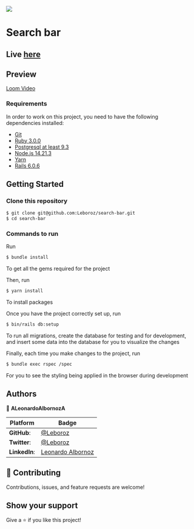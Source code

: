![](https://img.shields.io/static/v1?label=BY&message=Leonardo&color=purple)

# Search bar

## Live [here](https://murmuring-peak-63963-1b7075489e61.herokuapp.com/)

## Preview
[Loom Video](https://www.loom.com/share/c35dbdc6cb3241c5a89fb215c93543f1?sid=f3f054fd-9d7a-4bf8-9b74-bb859f9e046a)

### Requirements
In order to work on this project, you need to have the following dependencies installed: 
- [Git](https://git-scm.com/)
- [Ruby 3.0.0](https://www.ruby-lang.org/en/) 
- [Postgresql at least 9.3](https://www.postgresql.org/)
- [Node.js 14.21.3](https://nodejs.org/en/)
- [Yarn](https://yarnpkg.com/)
- [Rails 6.0.6](https://rubyonrails.org/)

## Getting Started

### Clone this repository

```bash
$ git clone git@github.com:Leboroz/search-bar.git
$ cd search-bar
```

### Commands to run

Run 
```bash
$ bundle install 
```

To get all the gems required for the project

Then, run

```bash
$ yarn install 
```
To install packages 

Once you have the project correctly set up, run 
```bash
$ bin/rails db:setup
```

To run all migrations, create the database for testing and for development, and insert some data into the database for you to visualize the changes

Finally, each time you make changes to the project, run 

```bash
$ bundle exec rspec /spec
```
For you to see the styling being applied in the browser during development

## Authors

 👤 **ALeonardoAlbornozA**


 Platform | Badge |
 --- | --- |
 **GitHub**:   | [@Leboroz](https://github.com/leboroz)
 **Twitter**:  | [@Leboroz](https://twitter.com/leboroz)
 **LinkedIn**: | [Leonardo Albornoz](https://linkedin.com/in/leboroz)

## 🤝 Contributing

Contributions, issues, and feature requests are welcome!

## Show your support

Give a ⭐️ if you like this project!

